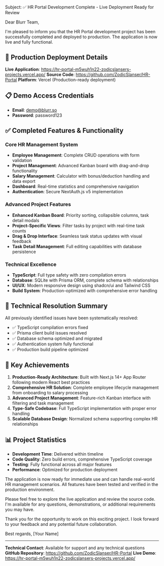 Subject: ✅ HR Portal Development Complete - Live Deployment Ready for Review

Dear Blurr Team,

I'm pleased to inform you that the HR Portal development project has been successfully completed and deployed to production. The application is now live and fully functional.

## 🚀 Production Deployment Details

**Live Application**: https://hr-portal-m5wuh1n22-zodicslansers-projects.vercel.app/
**Source Code**: https://github.com/ZodicSlanser/HR-Portal
**Platform**: Vercel (Production-ready deployment)

## 📋 Demo Access Credentials
- **Email**: demo@blurr.so
- **Password**: password123

## ✅ Completed Features & Functionality

### Core HR Management System
- **Employee Management**: Complete CRUD operations with form validation
- **Project Management**: Advanced Kanban board with drag-and-drop functionality
- **Salary Management**: Calculator with bonus/deduction handling and data export
- **Dashboard**: Real-time statistics and comprehensive navigation
- **Authentication**: Secure NextAuth.js v5 implementation

### Advanced Project Features
- **Enhanced Kanban Board**: Priority sorting, collapsible columns, task detail modals
- **Project-Specific Views**: Filter tasks by project with real-time task counts
- **Drag & Drop Interface**: Seamless task status updates with visual feedback
- **Task Detail Management**: Full editing capabilities with database persistence

### Technical Excellence
- **TypeScript**: Full type safety with zero compilation errors
- **Database**: SQLite with Prisma ORM, complete schema with relationships
- **UI/UX**: Modern responsive design using shadcn/ui and Tailwind CSS
- **Build System**: Production-optimized with comprehensive error handling

## 🔧 Technical Resolution Summary

All previously identified issues have been systematically resolved:
- ✅ TypeScript compilation errors fixed
- ✅ Prisma client build issues resolved
- ✅ Database schema optimized and migrated
- ✅ Authentication system fully functional
- ✅ Production build pipeline optimized

## 🎯 Key Achievements

1. **Production-Ready Architecture**: Built with Next.js 14+ App Router following modern React best practices
2. **Comprehensive HR Solution**: Complete employee lifecycle management from onboarding to salary processing
3. **Advanced Project Management**: Feature-rich Kanban interface with filtering and task management
4. **Type-Safe Codebase**: Full TypeScript implementation with proper error handling
5. **Scalable Database Design**: Normalized schema supporting complex HR relationships

## 📊 Project Statistics
- **Development Time**: Delivered within timeline
- **Code Quality**: Zero build errors, comprehensive TypeScript coverage
- **Testing**: Fully functional across all major features
- **Performance**: Optimized for production deployment

The application is now ready for immediate use and can handle real-world HR management scenarios. All features have been tested and verified in the production environment.

Please feel free to explore the live application and review the source code. I'm available for any questions, demonstrations, or additional requirements you may have.

Thank you for the opportunity to work on this exciting project. I look forward to your feedback and any potential future collaboration.

Best regards,
[Your Name]

---
**Technical Contact**: Available for support and any technical questions
**GitHub Repository**: https://github.com/ZodicSlanser/HR-Portal
**Live Demo**: https://hr-portal-m5wuh1n22-zodicslansers-projects.vercel.app/
